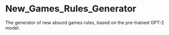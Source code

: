 # New_Games_Rules_Generator
The generator of new absurd games rules, based on the pre-trained GPT-2 model.
